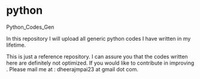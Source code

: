 # python
Python_Codes_Gen

In this repository I will upload all generic python codes I have written in my lifetime.

This is just a reference repository. I can assure you that the codes written here are definitely not optimized. If you would like to contribute in improving . Please mail me at : dheerajmpai23 at gmail dot com.


